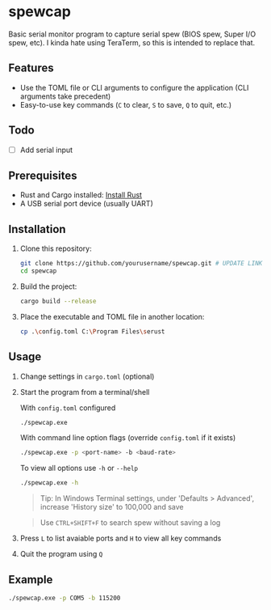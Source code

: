 # spewcap

Basic serial monitor program to capture serial spew (BIOS spew, Super I/O spew, etc). I kinda hate using TeraTerm, so this is intended to replace that.

## Features

- Use the TOML file or CLI arguments to configure the application (CLI arguments take precedent)
- Easy-to-use key commands (`C` to clear, `S` to save, `Q` to quit, etc.)

## Todo

- [ ] Add serial input

## Prerequisites

- Rust and Cargo installed: [Install Rust](https://www.rust-lang.org/tools/install)
- A USB serial port device (usually UART)

## Installation

1. Clone this repository:
    ```sh
    git clone https://github.com/yourusername/spewcap.git # UPDATE LINK!
    cd spewcap
    ```

2. Build the project:
    ```sh
    cargo build --release
    ```

3. Place the executable and TOML file in another location:
    ```sh
    cp .\config.toml C:\Program Files\serust
    ```

## Usage

1. Change settings in `cargo.toml` (optional)

2. Start the program from a terminal/shell

    With `config.toml` configured

    ```sh
    ./spewcap.exe
    ```

    With command line option flags (override `config.toml` if it exists)

    ```sh
    ./spewcap.exe -p <port-name> -b <baud-rate>
    ```

    To view all options use `-h` or `--help`

    ```sh
    ./spewcap.exe -h
    ```
    > Tip: In Windows Terminal settings, under 'Defaults > Advanced', increase 'History size' to 100,000 and save

    > Use `CTRL+SHIFT+F` to search spew without saving a log

3. Press `L` to list avaiable ports and `H` to view all key commands

4. Quit the program using `Q`

## Example

```sh
./spewcap.exe -p COM5 -b 115200
```
